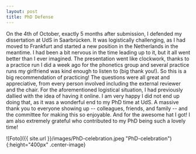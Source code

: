 ```yaml
---
layout: post
title: PhD Defense
---
```

On the 4th of October, exactly 5 months after submission, I defended my dissertation at UdS in Saarbrücken.
It was logistically challenging, as I had moved to Frankfurt and started a new position in the Netherlands in the meantime.
I had been a bit nervous in the time leading up to it, but it all went better than I ever imagined.
The presentation went like clockwork, thanks to a practice run I did a week ago for the phonetics group and several practice runs my girlfriend was kind enough to listen to (big thank you!).
So this is a big recommendation of practicing!
The questions were all great and appreciative, from every person involved including the external reviewer and the chair.
For the aforementioned logistical situation, I had previously dallied with the idea of having it online.
I am very happy I did not end up doing that, as it was a wonderful end to my PhD time at UdS.
A massive thank you to everyone showing up -- colleagues, friends, and family -- and the committee for making this so enjoyable.
And for the awesome hat I got!
I am also extremely grateful who contributed to my PhD being such a lovely time!

![Foto]({{ site.url }}/images/PhD-celebration.jpeg "PhD-celebration"){:height="400px" .center-image} 
